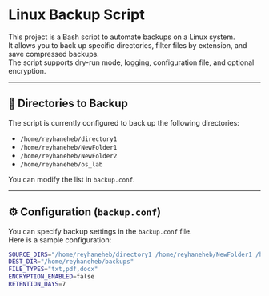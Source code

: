 # Linux Backup Script

This project is a Bash script to automate backups on a Linux system.  
It allows you to back up specific directories, filter files by extension, and save compressed backups.  
The script supports dry-run mode, logging, configuration file, and optional encryption.

---

## 📁 Directories to Backup

The script is currently configured to back up the following directories:

- `/home/reyhaneheb/directory1`
- `/home/reyhaneheb/NewFolder1`
- `/home/reyhaneheb/NewFolder2`
- `/home/reyhaneheb/os_lab`

You can modify the list in `backup.conf`.

---

## ⚙️ Configuration (`backup.conf`)

You can specify backup settings in the `backup.conf` file.  
Here is a sample configuration:

```bash
SOURCE_DIRS="/home/reyhaneheb/directory1 /home/reyhaneheb/NewFolder1 /home/reyhaneheb/NewFolder2 /home/reyhaneheb/os_lab"
DEST_DIR="/home/reyhaneheb/backups"
FILE_TYPES="txt,pdf,docx"
ENCRYPTION_ENABLED=false
RETENTION_DAYS=7
